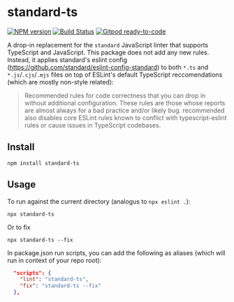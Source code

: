 # standard-ts
[![NPM version](https://img.shields.io/npm/v/standard-ts.svg)](http://npmjs.com/package/standard-ts)
[![Build Status](https://github.com/extremeheat/standard-ts/actions/workflows/ci.yml/badge.svg)](https://github.com/extremeheat/standard-ts/actions/workflows/)
[![Gitpod ready-to-code](https://img.shields.io/badge/Gitpod-ready--to--code-blue?logo=gitpod)](https://gitpod.io/#https://github.com/extremeheat/standard-ts)

A drop-in replacement for the `standard` JavaScript linter that supports TypeScript and JavaScript. This package does not
add any new rules. Instead, it applies standard's eslint config (https://github.com/standard/eslint-config-standard) to both `*.ts` and `*.js`/`.cjs`/`.mjs` files on top of ESLint's default TypeScript reccomendations (which are mostly non-style related):

>Recommended rules for code correctness that you can drop in without additional configuration. These rules are those whose reports are almost always for a bad practice and/or likely bug. recommended also disables core ESLint rules known to conflict with typescript-eslint rules or cause issues in TypeScript codebases.

## Install
```
npm install standard-ts
```

## Usage

To run against the current directory (analogus to `npx eslint .`):

```
npx standard-ts
```

Or to fix
```
npx standard-ts --fix
```

In package.json run scripts, you can add the following as aliases (which will run in context of your repo root):
```json
  "scripts": {
    "lint": "standard-ts",
    "fix": "standard-ts --fix"
  },
```